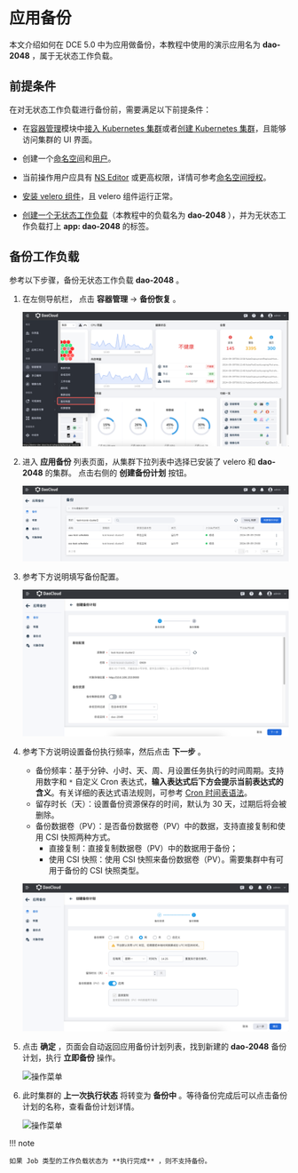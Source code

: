 # 应用备份

本文介绍如何在 DCE 5.0 中为应用做备份，本教程中使用的演示应用名为 __dao-2048__ ，属于无状态工作负载。

## 前提条件

在对无状态工作负载进行备份前，需要满足以下前提条件：

- 在[容器管理](../../intro/index.md)模块中[接入 Kubernetes 集群](../clusters/integrate-cluster.md)或者[创建 Kubernetes 集群](../clusters/create-cluster.md)，且能够访问集群的 UI 界面。

- 创建一个[命名空间](../namespaces/createns.md)和[用户](../../../ghippo/user-guide/access-control/user.md)。

- 当前操作用户应具有 [NS Editor](../permissions/permission-brief.md#ns-editor) 或更高权限，详情可参考[命名空间授权](../namespaces/createns.md)。

- [安装 velero 组件](install-velero.md)，且 velero 组件运行正常。

- [创建一个无状态工作负载](../workloads/create-deployment.md)（本教程中的负载名为 __dao-2048__ ），并为无状态工作负载打上 __app: dao-2048__ 的标签。

## 备份工作负载

参考以下步骤，备份无状态工作负载 __dao-2048__ 。

1. 在左侧导航栏， 点击 __容器管理__ -> __备份恢复__ 。

    ![集群列表](../../images/backupd20481.png)

2. 进入 __应用备份__ 列表页面，从集群下拉列表中选择已安装了 velero 和 __dao-2048__ 的集群。
   点击右侧的 __创建备份计划__ 按钮。

    ![应用备份](../../images/backupd20482.png)

3. 参考下方说明填写备份配置。

    ![操作菜单](../../images/backupd20483.png)

4. 参考下方说明设置备份执行频率，然后点击 __下一步__ 。

    - 备份频率：基于分钟、小时、天、周、月设置任务执行的时间周期。支持用数字和 `*` 自定义 Cron 表达式，**输入表达式后下方会提示当前表达式的含义**。有关详细的表达式语法规则，可参考 [Cron 时间表语法](https://kubernetes.io/zh-cn/docs/concepts/workloads/controllers/cron-jobs/#cron-schedule-syntax)。
    - 留存时长（天）：设置备份资源保存的时间，默认为 30 天，过期后将会被删除。
    - 备份数据卷（PV）：是否备份数据卷（PV）中的数据，支持直接复制和使用 CSI 快照两种方式。
        - 直接复制：直接复制数据卷（PV）中的数据用于备份；
        - 使用 CSI 快照：使用 CSI 快照来备份数据卷（PV）。需要集群中有可用于备份的 CSI 快照类型。

    ![操作菜单](../../images/backupd20484.png)

5. 点击 __确定__ ，页面会自动返回应用备份计划列表，找到新建的 __dao-2048__ 备份计划，执行 __立即备份__ 操作。

    ![操作菜单](https://docs.daocloud.io/daocloud-docs-images/docs/kpanda/images/backupd20485.png)

6. 此时集群的 __上一次执行状态__ 将转变为 __备份中__ 。等待备份完成后可以点击备份计划的名称，查看备份计划详情。

    ![操作菜单](https://docs.daocloud.io/daocloud-docs-images/docs/kpanda/images/backupd20486.png)

!!! note

    如果 Job 类型的工作负载状态为 **执行完成** ，则不支持备份。
